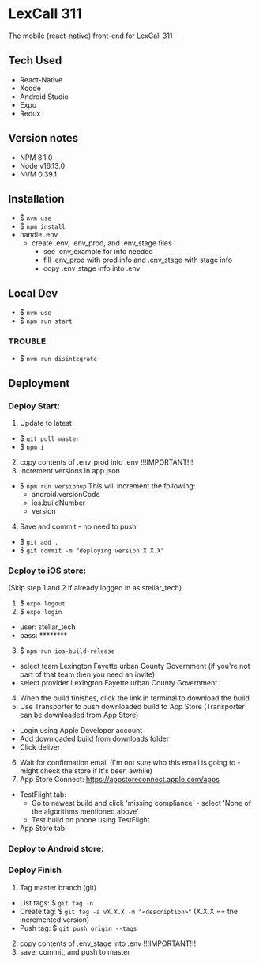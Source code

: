 # LexCall 311

The mobile (react-native) front-end for LexCall 311

## Tech Used
* React-Native
* Xcode
* Android Studio
* Expo
* Redux

## Version notes
* NPM 8.1.0
* Node v16.13.0
* NVM  0.39.1

## Installation
* $ `nvm use` 
* $ `npm install`
* handle .env
  * create .env, .env_prod, and .env_stage files
    * see .env_example for info needed
    * fill .env_prod with prod info and .env_stage with stage info
    * copy .env_stage info into .env

## Local Dev
* $ `nvm use`
* $ `npm run start`

### TROUBLE 
* $ `nvm run disintegrate`

## Deployment 
### Deploy Start:
1. Update to latest
  * $ `git pull master`
  * $ `npm i`
2. copy contents of .env_prod into .env !!!IMPORTANT!!!
3. Increment versions in app.json
  * $ `npm run versionup`
    This will increment the following:
    * android.versionCode
    * ios.buildNumber
    * version
4. Save and commit - no need to push
  * $ `git add .`
  * $ `git commit -m "deploying version X.X.X"`

### Deploy to iOS store:
(Skip step 1 and 2 if already logged in as stellar_tech)
1. $ `expo logout`
2. $ `expo login`
  * user: stellar_tech
  * pass: ********
3. $ `npm run ios-build-release`
  * select team Lexington Fayette urban County Government (if you're not part of that team then you need an invite)
  * select provider Lexington Fayette urban County Government
4. When the build finishes, click the link in terminal to download the build
5. Use Transporter to push downloaded build to App Store (Transporter can be downloaded from App Store)
  * Login using Apple Developer account
  * Add downloaded build from downloads folder
  * Click deliver
6. Wait for confirmation email (I'm not sure who this email is going to - might check the store if it's been awhile)
7. App Store Connect:  https://appstoreconnect.apple.com/apps
  * TestFlight tab:
    * Go to newest build and click 'missing compliance' - select 'None of the algorithms mentioned above'
    * Test build on phone using TestFlight
  * App Store tab:
    


### Deploy to Android store:


### Deploy Finish
1. Tag master branch (git)
  * List tags:  $ `git tag -n`
  * Create tag: $ `git tag -a vX.X.X -m "<description>"` (X.X.X == the incremented version)
  * Push tag: $ `git push origin --tags`
2. copy contents of .env_stage into .env !!!IMPORTANT!!!
3. save, commit, and push to master



